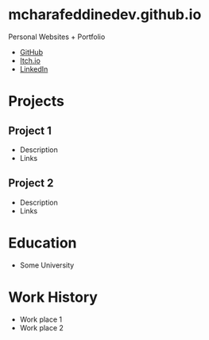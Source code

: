 # mcharafeddinedev.github.io
Personal Websites + Portfolio
- [GitHub](https://github.com/mcharafeddinedev)
- [Itch.io](https://goldleafinteractive.itch.io)
- [LinkedIn](https://www.linkedin.com/in/marwan-charafeddine-213065155)

# Projects
## Project 1
- Description
- Links

## Project 2
- Description
- Links

# Education
- Some University

# Work History
- Work place 1
- Work place 2
